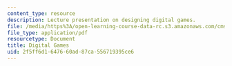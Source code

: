 ```yaml
---
content_type: resource
description: Lecture presentation on designing digital games.
file: /media/https%3A/open-learning-course-data-rc.s3.amazonaws.com/cms-608-game-design-spring-2008/2f5ff6d1647660ad87ca556719395ce6_MITCMS_608s08_lec27.pdf
file_type: application/pdf
resourcetype: Document
title: Digital Games
uid: 2f5ff6d1-6476-60ad-87ca-556719395ce6
---
```

